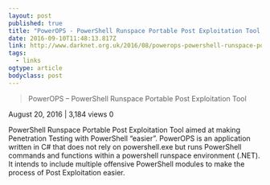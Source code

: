 ```yaml
---
layout: post 
published: true 
title: "PowerOPS - PowerShell Runspace Portable Post Exploitation Tool - Darknet" 
date: 2016-09-10T11:48:13.817Z 
link: http://www.darknet.org.uk/2016/08/powerops-powershell-runspace-portable-post-exploitation-tool/ 
tags:
  - links
ogtype: article 
bodyclass: post 
---
```


> PowerOPS – PowerShell Runspace Portable Post Exploitation Tool

August 20, 2016 | 3,184 views  0

PowerShell Runspace Portable Post Exploitation Tool aimed at making Penetration Testing with PowerShell “easier”. PowerOPS is an application written in C# that does not rely on powershell.exe but runs PowerShell commands and functions within a powershell runspace environment (.NET). It intends to include multiple offensive PowerShell modules to make the process of Post Exploitation easier.